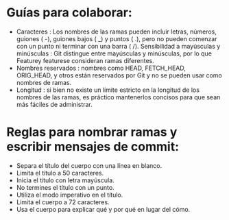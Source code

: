 # Guías para colaborar:
- Caracteres : Los nombres de las ramas pueden incluir letras, números, guiones ( -), guiones bajos ( _) y puntos ( .), pero no pueden comenzar con un punto ni terminar con una barra ( /).
Sensibilidad a mayúsculas y minúsculas : Git distingue entre mayúsculas y minúsculas, por lo que Featurey featurese consideran ramas diferentes.
- Nombres reservados : nombres como HEAD, FETCH_HEAD, ORIG_HEAD, y otros están reservados por Git y no se pueden usar como nombres de ramas.
- Longitud : si bien no existe un límite estricto en la longitud de los nombres de las ramas, es práctico mantenerlos concisos para que sean más fáciles de administrar.


# Reglas para nombrar ramas y escribir mensajes de commit:

- Separa el título del cuerpo con una línea en blanco.
- Limita el título a 50 caracteres.
- Inicia el título con letra mayúscula.
- No termines el título con un punto.
- Utiliza el modo imperativo en el título.
- Limita el cuerpo a 72 caracteres.
- Usa el cuerpo para explicar qué y por qué en lugar del cómo.